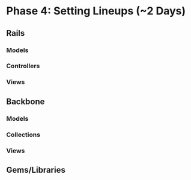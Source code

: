 # Phase 4: Setting Lineups (~2 Days)

## Rails
### Models

### Controllers

### Views

## Backbone
### Models

### Collections

### Views

## Gems/Libraries
